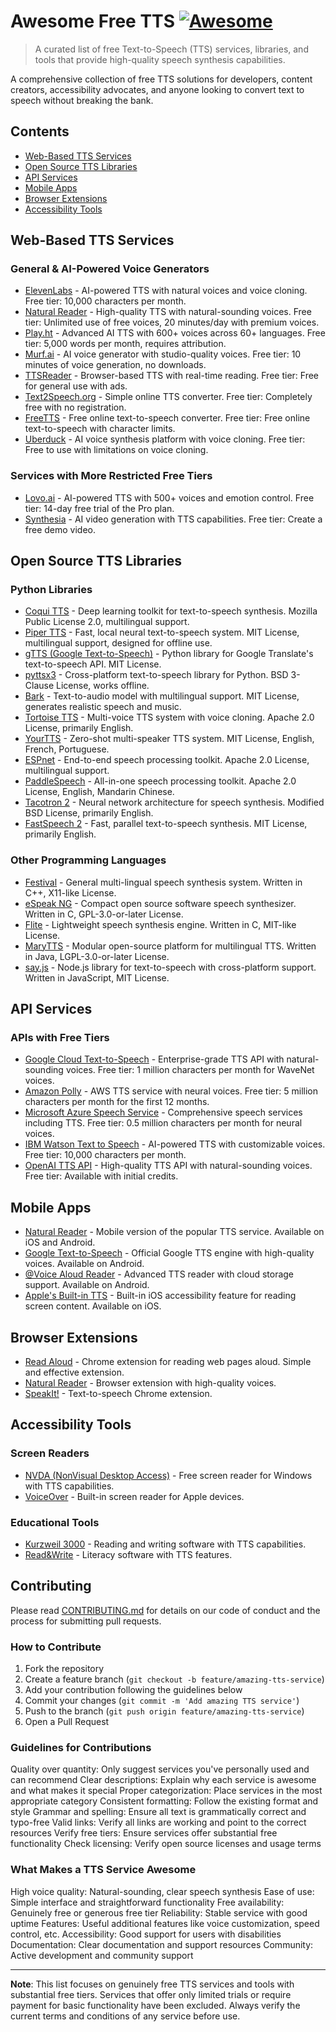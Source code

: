 # Awesome Free TTS [![Awesome](https://awesome.re/badge.svg)](https://awesome.re)

> A curated list of free Text-to-Speech (TTS) services, libraries, and tools that provide high-quality speech synthesis capabilities.

A comprehensive collection of free TTS solutions for developers, content creators, accessibility advocates, and anyone looking to convert text to speech without breaking the bank.

## Contents

- [Web-Based TTS Services](#web-based-tts-services)
- [Open Source TTS Libraries](#open-source-tts-libraries)
- [API Services](#api-services)
- [Mobile Apps](#mobile-apps)
- [Browser Extensions](#browser-extensions)
- [Accessibility Tools](#accessibility-tools)

## Web-Based TTS Services

### General & AI-Powered Voice Generators

- [ElevenLabs](https://elevenlabs.io/) - AI-powered TTS with natural voices and voice cloning. Free tier: 10,000 characters per month.
- [Natural Reader](https://www.naturalreaders.com/) - High-quality TTS with natural-sounding voices. Free tier: Unlimited use of free voices, 20 minutes/day with premium voices.
- [Play.ht](https://play.ht/) - Advanced AI TTS with 600+ voices across 60+ languages. Free tier: 5,000 words per month, requires attribution.
- [Murf.ai](https://murf.ai/) - AI voice generator with studio-quality voices. Free tier: 10 minutes of voice generation, no downloads.
- [TTSReader](https://ttsreader.com/) - Browser-based TTS with real-time reading. Free tier: Free for general use with ads.
- [Text2Speech.org](https://text2speech.org/) - Simple online TTS converter. Free tier: Completely free with no registration.
- [FreeTTS](https://freetts.com/) - Free online text-to-speech converter. Free tier: Free online text-to-speech with character limits.
- [Uberduck](https://uberduck.ai/) - AI voice synthesis platform with voice cloning. Free tier: Free to use with limitations on voice cloning.

### Services with More Restricted Free Tiers

- [Lovo.ai](https://lovo.ai/) - AI-powered TTS with 500+ voices and emotion control. Free tier: 14-day free trial of the Pro plan.
- [Synthesia](https://www.synthesia.io/) - AI video generation with TTS capabilities. Free tier: Create a free demo video.

## Open Source TTS Libraries

### Python Libraries

- [Coqui TTS](https://github.com/coqui-ai/TTS) - Deep learning toolkit for text-to-speech synthesis. Mozilla Public License 2.0, multilingual support.
- [Piper TTS](https://github.com/rhasspy/piper) - Fast, local neural text-to-speech system. MIT License, multilingual support, designed for offline use.
- [gTTS (Google Text-to-Speech)](https://github.com/pndurette/gTTS) - Python library for Google Translate's text-to-speech API. MIT License.
- [pyttsx3](https://github.com/nateshmbhat/pyttsx3) - Cross-platform text-to-speech library for Python. BSD 3-Clause License, works offline.
- [Bark](https://github.com/suno-ai/bark) - Text-to-audio model with multilingual support. MIT License, generates realistic speech and music.
- [Tortoise TTS](https://github.com/neonbjb/tortoise-tts) - Multi-voice TTS system with voice cloning. Apache 2.0 License, primarily English.
- [YourTTS](https://github.com/Edresson/YourTTS) - Zero-shot multi-speaker TTS system. MIT License, English, French, Portuguese.
- [ESPnet](https://github.com/espnet/espnet) - End-to-end speech processing toolkit. Apache 2.0 License, multilingual support.
- [PaddleSpeech](https://github.com/PaddlePaddle/PaddleSpeech) - All-in-one speech processing toolkit. Apache 2.0 License, English, Mandarin Chinese.
- [Tacotron 2](https://github.com/NVIDIA/tacotron2) - Neural network architecture for speech synthesis. Modified BSD License, primarily English.
- [FastSpeech 2](https://github.com/ming024/FastSpeech2) - Fast, parallel text-to-speech synthesis. MIT License, primarily English.

### Other Programming Languages

- [Festival](http://www.cstr.ed.ac.uk/projects/festival/) - General multi-lingual speech synthesis system. Written in C++, X11-like License.
- [eSpeak NG](http://espeak.sourceforge.net/) - Compact open source software speech synthesizer. Written in C, GPL-3.0-or-later License.
- [Flite](http://www.festvox.org/flite/) - Lightweight speech synthesis engine. Written in C, MIT-like License.
- [MaryTTS](https://github.com/marytts/marytts) - Modular open-source platform for multilingual TTS. Written in Java, LGPL-3.0-or-later License.
- [say.js](https://github.com/Marak/say.js) - Node.js library for text-to-speech with cross-platform support. Written in JavaScript, MIT License.

## API Services

### APIs with Free Tiers

- [Google Cloud Text-to-Speech](https://cloud.google.com/text-to-speech) - Enterprise-grade TTS API with natural-sounding voices. Free tier: 1 million characters per month for WaveNet voices.
- [Amazon Polly](https://aws.amazon.com/polly/) - AWS TTS service with neural voices. Free tier: 5 million characters per month for the first 12 months.
- [Microsoft Azure Speech Service](https://azure.microsoft.com/en-us/services/cognitive-services/speech-services/) - Comprehensive speech services including TTS. Free tier: 0.5 million characters per month for neural voices.
- [IBM Watson Text to Speech](https://www.ibm.com/cloud/watson-text-to-speech) - AI-powered TTS with customizable voices. Free tier: 10,000 characters per month.
- [OpenAI TTS API](https://platform.openai.com/docs/guides/text-to-speech) - High-quality TTS API with natural-sounding voices. Free tier: Available with initial credits.

## Mobile Apps

- [Natural Reader](https://apps.apple.com/sr/app/naturalreader-text-to-speech/id1487572960) - Mobile version of the popular TTS service. Available on iOS and Android.
- [Google Text-to-Speech](https://play.google.com/store/apps/details?id=com.google.android.tts) - Official Google TTS engine with high-quality voices. Available on Android.
- [@Voice Aloud Reader](https://play.google.com/store/apps/details?id=com.hyperionics.avar) - Advanced TTS reader with cloud storage support. Available on Android.
- [Apple's Built-in TTS](https://support.apple.com/en-us/HT210161) - Built-in iOS accessibility feature for reading screen content. Available on iOS.

## Browser Extensions

- [Read Aloud](https://readaloud.app/) - Chrome extension for reading web pages aloud. Simple and effective extension.
- [Natural Reader](https://chromewebstore.google.com/detail/naturalreader-ai-text-to/kohfgcgbkjodfcfkcackpagifgbcmimk?hl=en&pli=1) - Browser extension with high-quality voices.
- [SpeakIt!](https://chromewebstore.google.com/detail/speak-it/amcnjejmdfilapnnfgnhnidhkififadk) - Text-to-speech Chrome extension.

## Accessibility Tools

### Screen Readers

- [NVDA (NonVisual Desktop Access)](https://www.nvaccess.org/) - Free screen reader for Windows with TTS capabilities.
- [VoiceOver](https://www.apple.com/accessibility/vision/) - Built-in screen reader for Apple devices.

### Educational Tools

- [Kurzweil 3000](https://www.kurzweiledu.com/) - Reading and writing software with TTS capabilities.
- [Read&Write](https://www.texthelp.com/en-us/products/read-write/) - Literacy software with TTS features.

## Contributing

Please read [CONTRIBUTING.md](CONTRIBUTING.md) for details on our code of conduct and the process for submitting pull requests.

### How to Contribute

1. Fork the repository
2. Create a feature branch (`git checkout -b feature/amazing-tts-service`)
3. Add your contribution following the guidelines below
4. Commit your changes (`git commit -m 'Add amazing TTS service'`)
5. Push to the branch (`git push origin feature/amazing-tts-service`)
6. Open a Pull Request

### Guidelines for Contributions

Quality over quantity: Only suggest services you've personally used and can recommend
Clear descriptions: Explain why each service is awesome and what makes it special
Proper categorization: Place services in the most appropriate category
Consistent formatting: Follow the existing format and style
Grammar and spelling: Ensure all text is grammatically correct and typo-free
Valid links: Verify all links are working and point to the correct resources
Verify free tiers: Ensure services offer substantial free functionality
Check licensing: Verify open source licenses and usage terms

### What Makes a TTS Service Awesome

High voice quality: Natural-sounding, clear speech synthesis
Ease of use: Simple interface and straightforward functionality
Free availability: Genuinely free or generous free tier
Reliability: Stable service with good uptime
Features: Useful additional features like voice customization, speed control, etc.
Accessibility: Good support for users with disabilities
Documentation: Clear documentation and support resources
Community: Active development and community support

---

**Note**: This list focuses on genuinely free TTS services and tools with substantial free tiers. Services that offer only limited trials or require payment for basic functionality have been excluded. Always verify the current terms and conditions of any service before use. 
